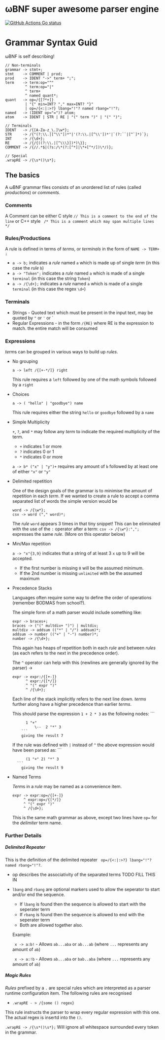 # ωBNF super awesome parser engine

[![GitHub Actions Go status](https://github.com/arr-ai/wbnf/workflows/Go/badge.svg)](.)


# Grammar Syntax Guid

ωBNF is self describing!
```
// Non-terminals
grammar -> stmt+;
stmt    -> COMMENT | prod;
prod    -> IDENT "->" term+ ";";
term    -> term:op="^"
         ^ term:op="|"
         ^ term+
         ^ named quant*;
quant   -> op=/{[?*+]}
         | "{" min=INT? "," max=INT? "}"
         | op=/{<:|:>?} lbang="!"? named rbang="!"?;
named   -> (IDENT op="=")? atom;
atom    -> IDENT | STR | RE | "(" term ")" | "(" ")";

// Terminals
IDENT   -> /{[A-Za-z_\.]\w*};
STR     -> /{"(?:\\.|[^\\"])*"|'(?:\\.|[^\\'])*'|`(?:``|[^`]*)`};
INT     -> /{\d+};
RE      -> /{/{((?:\\.|[^\\\}])*)\}};
COMMENT -> /{//.*$|(?s:/\*(?:[^*]|\*+[^*/])\*/)};

// Special
.wrapRE -> /{\s*()\s*};

```

## The basics

A ωBNF grammar files consists of an unordered list of rules (called *productions*) or *comments*.

### Comments
A Comment can be either C style `// This is a comment to the end of the line` or C++ style ` /* This is a comment which may span multiple lines */` 

### Rules/Productions

A rule is defined in terms of *terms*, or *terminals* in the form of `NAME -> TERM+ ;`
 -  `a -> b;` indicates a *rule* named `a` which is made up of single *term* (in this case the *rule* `b`)
 -  `a -> "Token";` indicates a *rule* named `a` which is made of a single `terminal` (in this case the string `Token`)
 -  `a -> /{\d+};` indicates a *rule* named `a` which is made of a single `terminal` (in this case the regex `\d+`)

### Terminals

- Strings - Quoted text which must be present in the input text, may be quoted by `"` or `'` or `
- Regular Expressions - in the form `/{RE}` where RE is the expression to match. the entire match will be consumed


### Expressions

*term*s can be grouped in various ways to build up *rules*.

- No grouping

    `a -> left /{[+-*/]} right`
    
    This rule requires a `left` followed by one of the math symbols followed by a `right`
    
- Choices

    `a -> ( "hello" | "goodbye") name`
    
    This rule requires either the string `hello` or `goodbye` followed by a `name`
    
- Simple Multiplicity

    `+`, `?`, and `*` may follow any *term* to indicate the required multiplicity of the term.
    - `+` indicates 1 or more
    - `?` indicates 0 or 1
    - `*` indicates 0 or more
    
    `a -> b* ("x" | "y")+` requires any amount of `b` followed by at least one of either `"x"` or `"y"`
   
- Delimited repetition

    One of the design goals of the grammar is to minimise the amount of repetition in each *term*. 
    If we wanted to create a rule to accept a comma separated list of words the simple version would be 
    ```
    word -> /{\w*};
    csv -> word ("," word)*;
    ```
    The *rule* `word` appears 3 times in that tiny snippet! This can be eliminated with the use of the `:` operator after a term:
    `csv -> /{\w*}:",";` expresses the same *rule*. (More on this operator below)

- Min/Max repetition

    `a -> "x"{3,9}` indicates that a string of at least 3 `x` up to 9 will be accepted.
     * If the first number is missing `0` will be the assumed minimum.
     * If the 2nd number is missing `unlimited` with be the assumed maximum

- Precedence Stacks

   Languages often require some way to define the order of operations (remember BODMAS from school?).
   
   The simple form of a math parser would include something like:
   ```
   expr -> braces+;
   braces -> ("(" multdiv+ ")") | multdiv;
   multdiv -> addsum (("*" | "/") addsum)*;
   addsum -> number (("+" | "-") number)*;
   number -> /{\d+};
    ```
    
    This again has heaps of repetition both in each *rule* and between *rules* (as each refers to the next in the precedence order).
    
    The `^` operator can help with this (newlines are generally ignored by the parser) ->
    ```
    expr -> expr:/{[+-]}
          ^ expr:/{[*/]}
          ^ "(" expr ")" 
          ^ /{\d+};
    ```
    
    Each line of the stack implicitly refers to the next line down. *terms* further along have a higher precedence
    than earlier *terms*.
    
    This should parse the expression `1 + 2 * 3` as the following nodes:
          ```
          
            1 "+"
                \--  2 "*" 3
          ```
          giving the result 7
    If the rule was defined with `|` instead of `^` the above expression would have been parsed as:
        ```
        
            (1 "+" 2) "*" 3 
        ```
          giving the result 9
          
- Named Terms

    *Term*s in a *rule* may be named as a convenience item. 
     ```
    expr -> expr:op=/{[+-]}
          ^ expr:op=/{[*/]}
          ^ "(" expr ")" 
          ^ /{\d+};
    ```
    
    This is the same math grammar as above, except two lines have `op=` for the *delimiter* term name.
          
###  Further Details

##### Delimited Repeater

This is the definition of the delimited repeater ` op=/{<:|:>?} lbang="!"? named rbang="!"?`.
 * op describes the associativity of the separated terms
   TODO FILL THIS IN
 * `lbang` and `rbang` are optional markers used to allow the seperator to start and/or end the sequence.
     
     - If `lbang` is found then the sequence is allowed to start with the seperater term
     - If `rbang` is found then the sequence is allowed to end with the seperater term
     - Both are allowed together also.
     
     Example:
     
     ` x -> a:b!` - Allows `ab...aba` or `ab...ab` (where `...` represents any amount of `ab`)
     
     ` x -> a:!b` - Allows `ab...aba` or `bab..aba` (where `...` represents any amount of `ab`)

##### Magic Rules

*Rules* prefixed by a `.` are special rules which are interpreted as a parser runtime configuration item. The following rules are recognised

* `.wrapRE - > /{some () regex}`  

This rule instructs the parser to wrap every regular expression with this one. The actual regex is insertd into the `()`.

`.wrapRE -> /{\s*()\s*};` Will ignore all whitespace surrounded every token in the grammar.